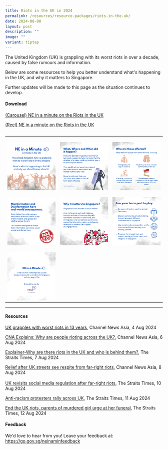 ```yaml
---
title: Riots in the UK in 2024
permalink: /resources/resource-packages/riots-in-the-uk/
date: 2024-08-08
layout: post
description: ""
image: ""
variant: tiptap
---
```

<p>The United Kingdom (UK) is grappling with its worst riots in over a decade,
caused by false rumours and information.</p>
<p>Below are some resources to help you better understand what's happening
in the UK, and why it matters to Singapore.</p>
<p>Further updates will be made to this page as the situation continues to
develop.</p>
<h4><strong>Download</strong></h4>
<p><a href="https://go.gov.sg/ukriotscarousel" rel="noopener noreferrer nofollow" target="_blank">(Carousel) NE in a minute on the Riots in the UK</a>
</p>
<p><a href="https://go.gov.sg/ukriotsreel" rel="noopener noreferrer nofollow" target="_blank">(Reel) NE in a minute on the Riots in the UK</a>
</p>
<table style="width: 0px">
<colgroup></colgroup>
<tbody>
<tr></tr>
</tbody>
</table>
<table style="minWidth: 75px">
<colgroup>
<col>
<col>
<col>
</colgroup>
<tbody>
<tr>
<th rowspan="1" colspan="1">
<p></p>
<div class="isomer-image-wrapper">
<img style="width: 100%" height="auto" width="100%" alt="" src="/images/UK_Riots_1.png">
</div>
</th>
<th rowspan="1" colspan="1">
<p></p>
<div class="isomer-image-wrapper">
<img style="width: 100%" height="auto" width="100%" alt="" src="/images/UK_Riots_2.png">
</div>
</th>
<th rowspan="1" colspan="1">
<p></p>
<div class="isomer-image-wrapper">
<img style="width: 100%" height="auto" width="100%" alt="" src="/images/UK_Riots_3.png">
</div>
</th>
</tr>
<tr>
<td rowspan="1" colspan="1">
<p></p>
<div class="isomer-image-wrapper">
<img style="width: 100%" height="auto" width="100%" alt="" src="/images/UK_Riots_4.png">
</div>
</td>
<td rowspan="1" colspan="1">
<p></p>
<div class="isomer-image-wrapper">
<img style="width: 100%" height="auto" width="100%" alt="" src="/images/UK_Riots_5.png">
</div>
</td>
<td rowspan="1" colspan="1">
<p></p>
<div class="isomer-image-wrapper">
<img style="width: 100%" height="auto" width="100%" alt="" src="/images/UK_Riots_6.png">
</div>
</td>
</tr>
<tr>
<td rowspan="1" colspan="1">
<p></p>
<div class="isomer-image-wrapper">
<img style="width: 100%" height="auto" width="100%" alt="" src="/images/UK_Riots_7i.png">
</div>
</td>
<td rowspan="1" colspan="1">
<p></p>
</td>
<td rowspan="1" colspan="1">
<p></p>
</td>
</tr>
</tbody>
</table>
<p></p>
<hr>
<h4><strong>Resources</strong></h4>
<p><a href="https://www.channelnewsasia.com/world/uk-far-right-rallies-riots-protests-worst-13-years-starmer-4525716" rel="noopener noreferrer nofollow" target="blank">UK grapples with worst riots in 13 years</a>,
Channel News Asia, 4 Aug 2024</p>
<p><a href="https://www.channelnewsasia.com/world/cna-explains-uk-riots-protests-misinformation-immigrant-far-right-social-media-violence-unrest-4529656" rel="noopener noreferrer nofollow" target="blank">CNA Explains: Why are people rioting across the UK?</a>,
Channel News Asia, 6 Aug 2024</p>
<p><a href="https://www.straitstimes.com/world/europe/explainer-why-are-there-riots-in-the-uk-and-who-is-behind-them" rel="noopener noreferrer nofollow" target="blank">Explainer-Why are there riots in the UK and who is behind them?</a>,
The Straits Times, 7 Aug 2024</p>
<p><a href="https://www.channelnewsasia.com/world/relief-uk-streets-see-respite-far-right-riots-counter-protests-4535301" rel="noopener noreferrer nofollow" target="blank">Relief after UK streets see respite from far-right riots</a>,
Channel News Asia, 8 Aug 2024
<br>
<br><a href="https://www.straitstimes.com/world/europe/uk-revisits-online-safety-act-after-far-right-riots?_gl=1*1anmvv7*_gcl_au*Nzk0NTEyMDM5LjE3MjA1OTU1MzQ" rel="noopener noreferrer nofollow" target="blank">UK revisits social media regulation after far-right riots</a>,
The Straits Times, 10 Aug 2024</p>
<p><a href="https://www.straitstimes.com/world/europe/anti-racism-protesters-rally-across-uk?_gl=1*2j2tt5*_gcl_au*Nzk0NTEyMDM5LjE3MjA1OTU1MzQ" rel="noopener noreferrer nofollow" target="blank">Anti-racism protesters rally across UK</a>,
The Straits Times, 11 Aug 2024</p>
<p><a href="https://www.straitstimes.com/world/europe/end-the-uk-riots-parents-of-murdered-girl-urge-at-her-funeral" rel="noopener noreferrer nofollow" target="blank">End the UK riots, parents of murdered girl urge at her funeral</a>,
The Straits Times, 12 Aug 2024</p>
<p></p>
<h4><strong>Feedback</strong></h4>
<p>We'd love to hear from you! Leave your feedback at: <a href="https://go.gov.sg/neinaminfeedback" rel="noopener noreferrer nofollow" target="_blank">https://go.gov.sg/neinaminfeedback</a>
</p>
<p></p>